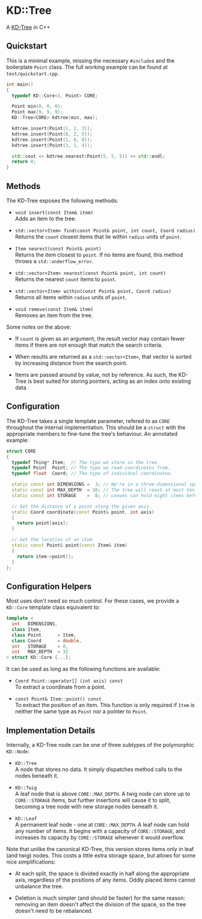 KD::Tree
========

A [KD-Tree](https://en.wikipedia.org/wiki/Kd-tree) in C++


## Quickstart

This is a minimal example, missing the necessary `#include`s and the boilerplate
`Point` class.  The full working example can be found at `test/quickstart.cpp`.

```C++
int main()
{
  typedef KD::Core<3, Point> CORE;

  Point min(0, 0, 0);
  Point max(9, 9, 9);
  KD::Tree<CORE> kdtree(min, max);

  kdtree.insert(Point(1, 2, 3));
  kdtree.insert(Point(8, 2, 5));
  kdtree.insert(Point(1, 0, 8));
  kdtree.insert(Point(3, 1, 4));

  std::cout << kdtree.nearest(Point(5, 5, 5)) << std::endl;
  return 0;
}
```


## Methods

The KD-Tree exposes the following methods:

 - `void insert(const Item& item)`  
   Adds an item to the tree.
   
 - `std::vector<Item> find(const Point& point, int count, Coord radius)`  
   Returns the `count` closest items that lie within `radius` units of `point`.
   
 - `Item nearest(const Point& point)`  
   Returns the item closest to `point`.  If no items are found, this method
   throws a `std::underflow_error`.
   
 - `std::vector<Item> nearest(const Point& point, int count)`  
   Returns the nearest `count` items to `point`.
   
 - `std::vector<Item> within(const Point& point, Coord radius)`  
   Returns all items within `radius` units of `point`.
   
 - `void remove(const Item& item)`  
   Removes an item from the tree.


Some notes on the above:

 - If `count` is given as an argument, the result vector may contain fewer items
   if there are not enough that match the search criteria.
   
 - When results are returned as a `std::vector<Item>`, that vector is sorted by
   increasing distance from the search point.
   
 - Items are passed around by value, not by reference.  As such, the KD-Tree is
   best suited for storing pointers, acting as an index onto existing data.


## Configuration

The KD-Tree takes a single template parameter,  refered to as  `CORE` throughout
the internal  implementation.   This should be a  `struct`  with the appropriate
members to fine-tune the tree's behaviour.  An annotated example:

```C++
struct CORE
{
  typedef Thing* Item;  // The type we store in the tree.
  typedef Point  Point; // The type we read coordinates from.
  typedef float  Coord; // The type of individual coordinates.

  static const int DIMENSIONS =  3; // We're in a three-dimensional space.
  static const int MAX_DEPTH  = 10; // The tree will reach at most ten levels.
  static const int STORAGE    =  8; // Leaves can hold eight items before splitting.

  // Get the distance of a point along the given axis.
  static Coord coordinate(const Point& point, int axis)
  {
    return point[axis];
  }

  // Get the location of an item
  static const Point& point(const Item& item)
  {
    return item->point();
  }
};
```


## Configuration Helpers

Most uses don't need so much control.  For these cases, we provide a `KD::Core`
template class equivalent to:

```C++
template <
  int   DIMENSIONS,
  class Item,
  class Point      = Item,
  class Coord      = double,
  int   STORAGE    = 8,
  int   MAX_DEPTH  = 32
> struct KD::Core {...};
```

It can be used as long as the following functions are available:

 - `Coord Point::operator[] (int axis) const`  
   To extract a coordinate from a point.

 - `const Point& Item::point() const`  
   To extract the position of an item.  This function is only required if `Item`
   is neither the same type as `Point` nor a pointer to `Point`.


## Implementation Details

Internally, a KD-Tree node can be one of three subtypes of the polymorphic
`KD::Node`:

 - `KD::Tree`  
   A node that stores no data.  It simply dispatches method calls to the nodes
   beneath it.

 - `KD::Twig`  
   A leaf node that is above `CORE::MAX_DEPTH`.  A twig node can store up to
   `CORE::STORAGE` items, but further insertions will cause it to split,
   becoming a tree node with new storage nodes beneath it.

 - `KD::Leaf`  
   A permanent leaf node - one at `CORE::MAX_DEPTH`.  A leaf node can hold any
   number of items.  It begins with a capacity of `CORE::STORAGE`, and increases
   its capacity by `CORE::STORAGE` whenever it would overflow.


Note that unlike the canonical KD-Tree, this version stores items only in leaf
(and twig) nodes.  This costs a little extra storage space, but allows for some
nice simplifications:

 - At each split, the space is divided exactly in half along the appropriate
   axis, regardless of the positions of any items.  Oddly placed items cannot
   unbalance the tree.

 - Deletion is much simpler (and should be faster) for the same reason: removing
   an item doesn't affect the division of the space, so the tree doesn't need to
   be rebalanced.
